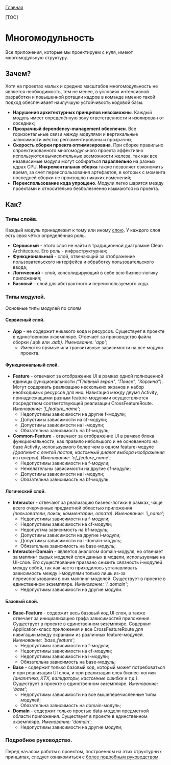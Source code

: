 [Главная](../../main.md)

[TOC]

# Многомодульность

Все приложения, которые мы проектируем с нуля, имеют многомодульную
структуру.

## Зачем?

Хотя на проектах малых и средних масштабов многомодульность не является
необходимость, тем не менее, в условиях интенсивной разработки и
повышенной ротации кадров в команде именно такой подход обеспечивает
наилучшую устойчивость кодовой базы.
- <b>Нарушения архитектурных принципов невозможны</b>. Каждый модуль
имеет определённую зону ответственности и изолирован от соседних;
- <b>Прозрачный dependency-management обеспечен</b>. Все горизонтальные
связи между модулями и вертикальные зависимости жёстко регламентированы
и прозрачны;
- <b>Скорость сборки проекта оптимизирована</b>. При сборке правильно
спроектированного многомодульного проекта эффективно используются
вычислительные возможности железа, так как все независимые модули могут
собираться <b>параллельно</b> на разных ядрах CPU. <b>Инкрементальная
сборка</b> также позволяет сэкономить время, за счёт переиспользования
артефактов, в которых с момента последней сборки не произошло никаких
изменений;
- <b>Переиспользование кода упрощено</b>. Модули легко шарятся между
проектами и относительно безболезненно изымаются из проекта.

## Как?
### Типы слоёв.

Каждый модуль принадлежит к тому или иному [слою](../architect.md). У
каждого слоя есть своя чётко определённая роль.

- <b>Сервисный</b> - этого слоя не найти в традиционной диаграмме Clean
Architecture. Его роль - инфраструктурная;
- <b>Функциональный</b> - слой, отвечающий за отображение
пользовательского интерфейса и обработку пользовательского ввода;
- <b>Логический</b> - слой, консолидирующий в себе всю бизнес-логику
приложения;
- <b>Базовый</b> - слой для абстрактного и переиспользуемого кода.

### Типы модулей.

Основные типы модулей по слоям:

#### Сервисный слой.
- <b>App</b> - не содержит никакого кода и ресурсов. Существует в
проекте в единственном экземпляре. Отвечает за производство файла сборки
*(*.apk или *.aab)*. *Именование: 'app'*;
  - Имеются прямые или транзитивные зависимости на все модули проекта.

#### Функциональный слой.
- <b>Feature</b> - отвечают за отображение UI в рамках одной полноценной
единицы функциональности *("Главный экран", "Поиск", "Корзина")*. Могут
содержать реализацию нескольких экранов и набор необходимых ресурсов для
них. Навигация между двумя Activity, принадлежащими разным
feature-модулями осуществляется посредством соответствующей реализации
CrossFeatureRoute. *Именование: 'f_feature_name'*;
  - Недопустимы зависимости на другие f-модули;
  - Допустимы зависимости на cf-модули;
  - Допустимы зависимости на i-модули;
  - Обязательна зависимость на bf-модуль;
- <b>Common-Feature</b> - отвечают за отображение UI в рамках блока
функциональности, как правило небольшого и не основанного на базе
Activity, используемого более чем в одном feature-модуле *(фрагмент с
лентой постов, кастомный диалог выбора изображения из галереи)*.
*Именование: 'cf_feature_name'*;
  - Недопустимы зависимости на f-модули;
  - Нежелательны зависимости на другие cf-модули;
  - Допустимы зависимости на i-модули;
  - Обязательна зависимость на bf-модуль.

#### Логический слой.
- <b>Interactor</b> - отвечают за реализацию бизнес-логики в рамках,
чаще всего очерченных предметной областью приложения *(пользователи,
поиск, комментарии, оплата)*. *Именование: 'i_name'*;
  - Недопустимы зависимости на f-модули;
  - Недопустимы зависимости на cf-модули;
  - Недопустма зависимость на bf-модуль;
  - Допустимы зависимости на другие i-модули;
  - Допустимы зависимости на i-domain-модуль;
  - Обязательна зависимость на base-модуль;
- <b>Interactor-Domain</b> - является аналогом domain-модуля, но
отвечает за маппинг сырых моделей слоя данных в модели, используемые на
UI-слое. Его существование призвано снизить связность i-модулей между
собой, так как часто приходилось устанавливать зависимость между
i-модулями только лишь из-за переиспользования в них маппинг-моделей.
Существует в проекте в единственном экземпляре. *Именование: 'i_domain'*;
  - Недопустимы зависимости на другие модули.

#### Базовый слой.
- <b>Base-Feature</b> - содержит весь базовый код UI слоя, а также
отвечает за инициализацию графа зависимостей приложения. Существует в
проекте в единственном экземпляре. Содержит Application-класс
приложения и все CrossFeatureRoute для навигации между экранами из
различных feature-модулей. *Именование: 'base_feature'*;
  - Недопустимы зависимости на f-модули;
  - Недопустимы зависимости на cf-модули;
  - Недопустимы зависимости на i-модули;
  - Обязательна зависимость на base-модуль;
- <b>Base</b> - содержит только базовый код, который может потребоваться
и при реализации UI слоя, и при реализации слоя бизнес-логики
*(аналитика, KTX, валидаторы, кастомные ошибки и т.д.)*. Существует в
проекте в единственном экземпляре. *Именование: 'base'*;
  - Недопустимы зависимости на все вышеперечисленные типы модулей;
  - Обязательна зависимость на domain-модуль;
- <b>Domain</b> - содержит только простые data-модели предметной области
приложения. Существует в проекте в единственном экземпляре. *Именование:
'domain'*;
  - Недопустимы зависимости на другие модули;

### Подробное руководство.

Перед началом работы с проектом, построенном на этих структурных
принципах, следует ознакомиться с
[более подробным руководством](../../../template/README.md).